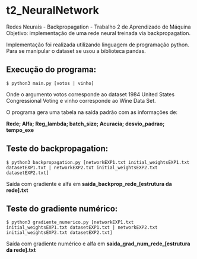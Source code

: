 # t2_NeuralNetwork
Redes Neurais - Backpropagation - Trabalho 2 de Aprendizado de Máquina\
Objetivo: implementação de uma rede neural treinada via backpropagation.

Implementação foi realizada utilizando linguagem de programação python. Para se manipular o dataset se usou a biblioteca pandas.

## Execução do programa:

```prompt
$ python3 main.py [votos | vinho]
```

Onde o argumento votos corresponde ao dataset 1984 United States Congressional Voting e vinho corresponde ao Wine Data Set.

O programa gera uma tabela na saída padrão com as informações de:

**Rede; Alfa; Reg_lambda; batch_size; Acuracia; desvio_padrao; tempo_exe**

## Teste do backpropagation:

```prompt
$ python3 backpropagation.py [networkEXP1.txt initial_weightsEXP1.txt datasetEXP1.txt | networkEXP2.txt initial_weightsEXP2.txt datasetEXP2.txt]
```

Saída com gradiente e alfa em **saida_backprop_rede_[estrutura da rede].txt**

## Teste do gradiente numérico:

```prompt
$ python3 gradiente_numerico.py [networkEXP1.txt initial_weightsEXP1.txt datasetEXP1.txt | networkEXP2.txt initial_weightsEXP2.txt datasetEXP2.txt]
```

Saída com gradiente numérico e alfa em **saida_grad_num_rede_[estrutura da rede].txt**
